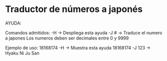 # Traductor de números a japonés

AYUDA:

Comandos admitidos:
-H -> Despliega esta ayuda
-J # -> Traduce el numero a japones
Los numeros deben ser decimales entre 0 y 9999

Ejemplo de uso:
18168174 -H -> Muestra esta ayuda
18168174 -J 123 -> Hyaku Ni Ju San
